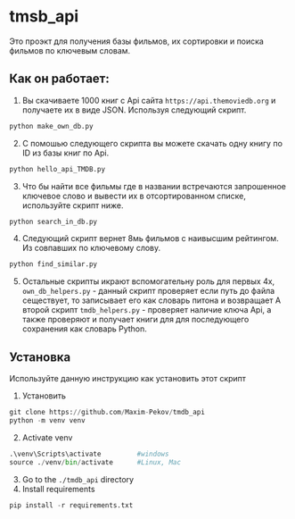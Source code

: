 # tmsb_api

Это проэкт для получения базы фильмов, их сортировки и поиска фильмов по ключевым словам.

## Как он работает:

1. Вы скачиваете 1000 книг с Api сайта `https://api.themoviedb.org` и получаете их в виде JSON. Используя следующий скрипт.
```python
python make_own_db.py
```
2. С помошью следующего скрипта вы можете скачать одну книгу по ID из базы книг по Api.
```python
python hello_api_TMDB.py
```
3. Что бы найти все фильмы где в названии встречаются запрошенное ключевое слово и вывести их в отсортированном списке, используйте скрипт ниже.
```python
python search_in_db.py
```
4. Следующий скрипт вернет 8мь фильмов с наивысшим рейтингом. Из совпавших по ключевому слову.
```python
python find_similar.py
```

5. Остальные скрипты икрают вспомогательну роль для первых 4х, `own_db_helpers.py` - данный скрипт проверяет если путь до файла сеществует, то записывает его как словарь питона и возвращает
   А второй скрипт `tmdb_helpers.py` - проверяет наличие ключа Api, а также проверяют и получает книги для для последующего сохранения как словарь Python.


## Установка

Используйте данную инструкцию как установить этот скрипт


1. Установить

```python
git clone https://github.com/Maxim-Pekov/tmdb_api
python -m venv venv
```
2. Activate venv    
```python
.\venv\Scripts\activate         #windows
source ./venv/bin/activate      #Linux, Mac  
```
3. Go to the `./tmdb_api` directory
4. Install requirements
```python
pip install -r requirements.txt
```

